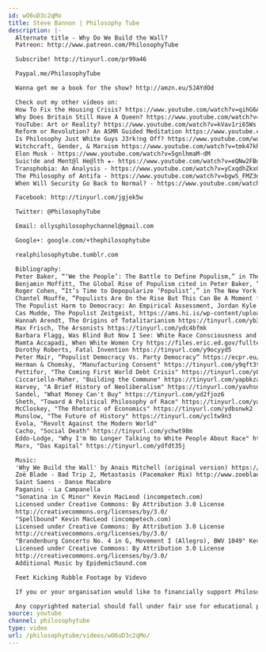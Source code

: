 ```yaml
---
id: wO6uD3c2qMo
title: Steve Bannon | Philosophy Tube
description: |-
  Alternate title - Why Do We Build the Wall?
  Patreon: http://www.patreon.com/PhilosophyTube

  Subscribe! http://tinyurl.com/pr99a46

  Paypal.me/PhilosophyTube

  Wanna get me a book for the show? http://amzn.eu/5JAYdOd

  Check out my other videos on:
  How To Fix the Housing Crisis? https://www.youtube.com/watch?v=qihG6AGjkRk
  Why Does Britain Still Have A Queen? https://www.youtube.com/watch?v=x2W7P3wGBI8
  YouTube: Art or Reality? https://www.youtube.com/watch?v=kVav1ri65Ws
  Reform or Revolution? An ASMR Guided Meditation https://www.youtube.com/watch?v=TxAsNEGcgq0
  Is Philosophy Just White Guys J3rk!ng Off? https://www.youtube.com/watch?v=weiz9wbIcGQ
  Witchcraft, Gender, & Marxism https://www.youtube.com/watch?v=tmk47kh7fiE
  Elon Musk - https://www.youtube.com/watch?v=5gnlhmaM-dM
  Suic!de and Ment@l He@lth ★- https://www.youtube.com/watch?v=eQNw2FBdpyE
  Transphobia: An Analysis - https://www.youtube.com/watch?v=yCxqdhZkxCo
  The Philosophy of Antifa - https://www.youtube.com/watch?v=bgwS_FMZ3nQ
  When Will Security Go Back to Normal? - https://www.youtube.com/watch?v=yyzd_a6vLWY

  Facebook: http://tinyurl.com/jgjek5w

  Twitter: @PhilosophyTube

  Email: ollysphilosophychannel@gmail.com

  Google+: google.com/+thephilosophytube

  realphilosophytube.tumblr.com

  Bibliography:
  Peter Baker, “‘We the People’: The Battle to Define Populism,” in The Guardian https://www.theguardian.com/news/2019/jan/10/we-the-people-the-battle-to-define-populism
  Benjamin Moffitt, The Global Rise of Populism cited in Peter Baker, “‘We the People’: The Battle to Define Populism,” in The Guardian https://www.theguardian.com/news/2019/jan/10/we-the-people-the-battle-to-define-populism
  Roger Cohen, “It’s Time to Depopularize ‘Populist’,” in The New York Times
  Chantel Mouffe, “Populists Are On the Rise But This Can Be A Moment for Progressives Too,” in The Guardian https://www.theguardian.com/commentisfree/2018/sep/10/populists-rise-progressives-radical-right
  The Populist Harm to Democracy: An Empirical Assessment, Jordan Kyle & Yascha Mounk, The Tony Blair Institute for Global Change
  Cas Mudde, The Populist Zeitgeist, https://ams.hi.is/wp-content/uploads/old/Jungar%20-%20The%20Populist%20Zeitgeist.pdf
  Hannah Arendt, The Origins of Totalitarianism https://tinyurl.com/yb3x2swl
  Max Frisch, The Arsonists https://tinyurl.com/ydc4bfmk
  Barbara Flagg, Was Blind But Now I See: White Race Consciousness and the Law https://tinyurl.com/yalmuo7f
  Mamta Accapadi, When White Women Cry https://files.eric.ed.gov/fulltext/EJ899418.pdf
  Dorothy Roberts, Fatal Invention https://tinyurl.com/y9ocyyd5
  Peter Mair, “Populist Democracy Vs. Party Democracy” https://ecpr.eu/Filestore/PaperProposal/56283bba-0e9f-4798-81bf-3a51470ff970.pdf
  Herman & Chomsky, "Manufacturing Consent" https://tinyurl.com/y9qft3tz
  Pettifor, "The Coming First World Debt Crisis" https://tinyurl.com/y8bzgvhs
  Ciccariello-Maher, "Building the Commune" https://tinyurl.com/yapbkza3
  Harvey, "A Brief History of Neoliberalism" https://tinyurl.com/yavhsnh3
  Sandel, "What Money Can't Buy" https://tinyurl.com/yd2fjoz6
  Sheth, "Toward A Political Philosophy of Race" https://tinyurl.com/yaqq4t2w
  McCloskey, "The Rhetoric of Economics" https://tinyurl.com/ydbsnwk2
  Munslow, "The Future of History" https://tinyurl.com/ycltw9n3
  Evola, "Revolt Against the Modern World"
  Cacho, "Social Death" https://tinyurl.com/ychwt98m
  Eddo-Lodge, "Why I'm No Longer Talking to White People About Race" https://tinyurl.com/yc7s7b9n
  Marx, "Das Kapital" https://tinyurl.com/ydfdt35j

  Music:
  'Why We Build the Wall' by Anais Mitchell (original version) https://itunes.apple.com/ca/album/why-we-build-wall-ep-selections-from-hadestown-myth/1161029441
  Zoë Blade - Bad Trip 2, Metastasis (Pacemaker Mix) http://www.zoeblade.com/
  Saint Saens - Danse Macabre
  Paganini - La Campanella
  "Sonatina in C Minor" Kevin MacLeod (incompetech.com)
  Licensed under Creative Commons: By Attribution 3.0 License
  http://creativecommons.org/licenses/by/3.0/
  "Spellbound" Kevin MacLeod (incompetech.com)
  Licensed under Creative Commons: By Attribution 3.0 License
  http://creativecommons.org/licenses/by/3.0/
  "Brandenburg Concerto No. 4 in G, Movement I (Allegro), BWV 1049" Kevin MacLeod (incompetech.com)
  Licensed under Creative Commons: By Attribution 3.0 License
  http://creativecommons.org/licenses/by/3.0/
  Additional Music by EpidemicSound.com

  Feet Kicking Rubble Footage by Videvo

  If you or your organisation would like to financially support Philosophy Tube in distributing philosophical knowledge to those who might not otherwise have access to it in exchange for credits on the show, please get in touch!

  Any copyrighted material should fall under fair use for educational purposes or commentary, but if you are a copyright holder and believe your material has been used unfairly please get in touch with us and we will be happy to discuss it.
source: youtube
channel: philosophytube
type: video
url: /philosophytube/videos/wO6uD3c2qMo/
---
```

